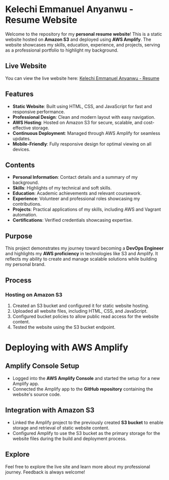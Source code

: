 #  Kelechi Emmanuel Anyanwu - Resume Website

Welcome to the repository for my **personal resume website**! This is a static website hosted on **Amazon S3** and deployed using **AWS Amplify**. The website showcases my skills, education, experience, and projects, serving as a professional portfolio to highlight my background.

## Live Website
You can view the live website here: [Kelechi Emmanuel Anyanwu - Resume](https://staging.d7kqtiblphwzo.amplifyapp.com/)

## Features
- **Static Website**: Built using HTML, CSS, and JavaScript for fast and responsive performance.
- **Professional Design**: Clean and modern layout with easy navigation.
- **AWS Hosting**: Hosted on Amazon S3 for secure, scalable, and cost-effective storage.
- **Continuous Deployment**: Managed through AWS Amplify for seamless updates.
- **Mobile-Friendly**: Fully responsive design for optimal viewing on all devices.

## Contents
- **Personal Information**: Contact details and a summary of my background.
- **Skills**: Highlights of my technical and soft skills.
- **Education**: Academic achievements and relevant coursework.
- **Experience**: Volunteer and professional roles showcasing my contributions.
- **Projects**: Practical applications of my skills, including AWS and Vagrant automation.
- **Certifications**: Verified credentials showcasing expertise.

## Purpose
This project demonstrates my journey toward becoming a **DevOps Engineer** and highlights my **AWS proficiency** in technologies like S3 and Amplify. It reflects my ability to create and manage scalable solutions while building my personal brand.

## Process
### Hosting on Amazon S3
1. Created an S3 bucket and configured it for static website hosting.
2. Uploaded all website files, including HTML, CSS, and JavaScript.
3. Configured bucket policies to allow public read access for the website content.
4. Tested the website using the S3 bucket endpoint.

# Deploying with AWS Amplify

## Amplify Console Setup
- Logged into the **AWS Amplify Console** and started the setup for a new Amplify app.
- Connected the Amplify app to the **GitHub repository** containing the website's source code.

## Integration with Amazon S3
- Linked the Amplify project to the previously created **S3 bucket** to enable storage and retrieval of static website content.
- Configured Amplify to use the S3 bucket as the primary storage for the website files during the build and deployment process.


## Explore
Feel free to explore the live site and learn more about my professional journey. Feedback is always welcome!

